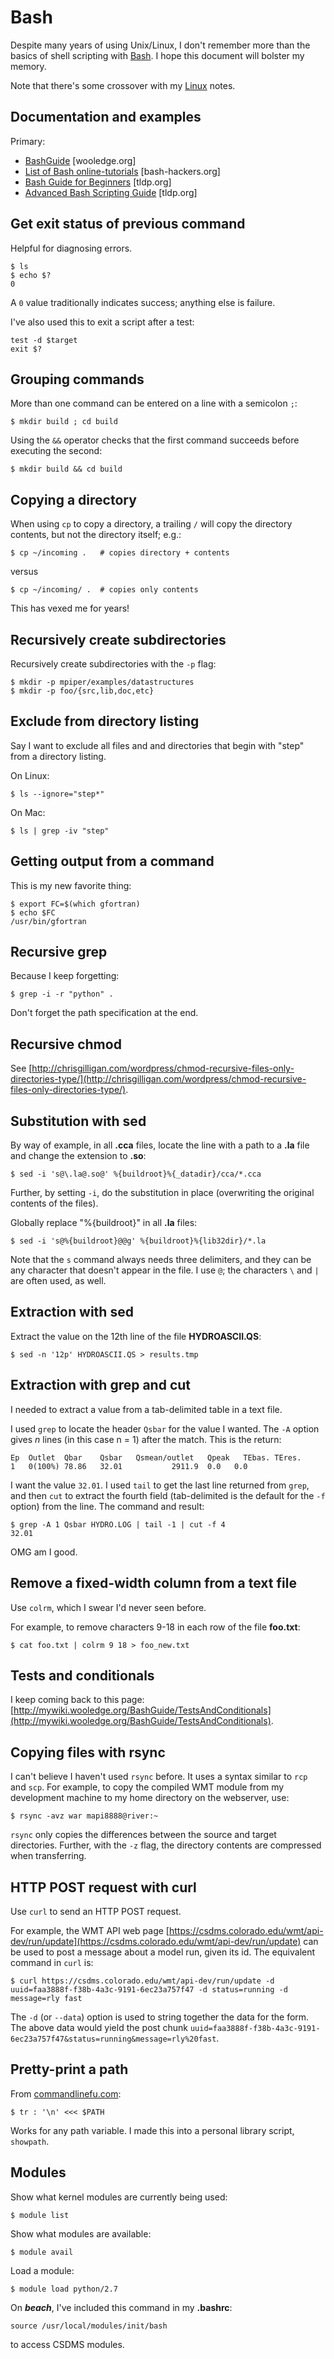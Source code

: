 # Bash

Despite many years of using Unix/Linux,
I don't remember more than the basics
of shell scripting with
[Bash](http://www.gnu.org/software/bash/).
I hope this document will bolster my memory.

Note that there's some crossover with my
[Linux](./linux.md) notes.


## Documentation and examples

Primary:

* [BashGuide](http://mywiki.wooledge.org/BashGuide) [wooledge.org]
* [List of Bash online-tutorials](http://wiki.bash-hackers.org/scripting/tutoriallist) [bash-hackers.org]
* [Bash Guide for Beginners](http://www.tldp.org/LDP/Bash-Beginners-Guide/html/)
  [tldp.org]
* [Advanced Bash Scripting Guide](http://www.tldp.org/LDP/abs/html/) [tldp.org]


## Get exit status of previous command

Helpful for diagnosing errors.

    $ ls
    $ echo $?
    0

A `0` value traditionally indicates success; anything else is failure.

I've also used this to exit a script after a test:

	test -d $target
	exit $?


## Grouping commands

More than one command can be entered on a line with a semicolon `;`:

	$ mkdir build ; cd build

Using the `&&` operator checks that the first command succeeds before
executing the second:

	$ mkdir build && cd build


## Copying a directory

When using `cp` to copy a directory, a trailing `/` will copy the
directory contents, but not the directory itself; e.g.:

	$ cp ~/incoming . 	# copies directory + contents

versus

    $ cp ~/incoming/ .	# copies only contents

This has vexed me for years!


## Recursively create subdirectories

Recursively create subdirectories with the `-p` flag: 

	$ mkdir -p mpiper/examples/datastructures
	$ mkdir -p foo/{src,lib,doc,etc}


## Exclude from directory listing

Say I want to exclude all files and and directories that begin with "step"
from a directory listing.

On Linux:

	$ ls --ignore="step*"

On Mac:

	$ ls | grep -iv "step"


## Getting output from a command

This is my new favorite thing:

    $ export FC=$(which gfortran)
	$ echo $FC
	/usr/bin/gfortran


## Recursive grep

Because I keep forgetting:

	$ grep -i -r "python" .

Don't forget the path specification at the end.


## Recursive chmod

See [http://chrisgilligan.com/wordpress/chmod-recursive-files-only-directories-type/](http://chrisgilligan.com/wordpress/chmod-recursive-files-only-directories-type/).


## Substitution with sed

By way of example,
in all **.cca** files,
locate the line with a path to a **.la** file
and change the extension to **.so**:

	$ sed -i 's@\.la@.so@' %{buildroot}%{_datadir}/cca/*.cca

Further,
by setting `-i`,
do the substitution in place
(overwriting the original contents of the files).

Globally
replace "%{buildroot}"
in all **.la** files:

	$ sed -i 's@%{buildroot}@@g' %{buildroot}%{lib32dir}/*.la

Note that the `s` command always needs three delimiters,
and they can be any character
that doesn't appear in the file.
I use `@`;
the characters `\` and `|` are often used, as well.


## Extraction with sed

Extract the value on the 12th line of the file **HYDROASCII.QS**:

	$ sed -n '12p' HYDROASCII.QS > results.tmp


## Extraction with grep and cut

I needed to extract a value from a tab-delimited table in a text file.

I used `grep` to locate the header `Qsbar` for the value I wanted.
The `-A` option gives _n_ lines
(in this case n = 1)
after the match.
This is the return:

	Ep	Outlet	Qbar	Qsbar	Qsmean/outlet	Qpeak	TEbas. TEres.
	1	0(100%)	78.86	32.01			2911.9	0.0   0.0

I want the value `32.01`.
I used `tail` to get the last line returned from `grep`,
and then `cut` to extract the fourth field
(tab-delimited is the default for the `-f` option)
from the line.
The command and result:

	$ grep -A 1 Qsbar HYDRO.LOG | tail -1 | cut -f 4
	32.01

OMG am I good.


## Remove a fixed-width column from a text file

Use `colrm`, which I swear I'd never seen before.

For example, to remove characters 9-18 in each row
of the file **foo.txt**:

	$ cat foo.txt | colrm 9 18 > foo_new.txt


## Tests and conditionals

I keep coming back to this page:
[http://mywiki.wooledge.org/BashGuide/TestsAndConditionals](http://mywiki.wooledge.org/BashGuide/TestsAndConditionals).


## Copying files with rsync

I can't believe I haven't used `rsync` before.
It uses a syntax similar to `rcp` and `scp`.
For example,
to copy the compiled WMT module from my development machine
to my home directory on the webserver, use:

	$ rsync -avz war mapi8888@river:~

`rsync` only copies the differences between the source and target directories.
Further, with the `-z` flag,
the directory contents are compressed when transferring.


## HTTP POST request with curl

Use `curl` to send an HTTP POST request.

For example,
the WMT API web page
[https://csdms.colorado.edu/wmt/api-dev/run/update](https://csdms.colorado.edu/wmt/api-dev/run/update)
can be used to post a message about a model run,
given its id.
The equivalent command in `curl` is:

    $ curl https://csdms.colorado.edu/wmt/api-dev/run/update -d uuid=faa3888f-f38b-4a3c-9191-6ec23a757f47 -d status=running -d message=rly fast

The `-d` (or `--data`) option
is used to string together the data for the form.
The above data would yield the post chunk
`uuid=faa3888f-f38b-4a3c-9191-6ec23a757f47&status=running&message=rly%20fast`.

## Pretty-print a path

From [commandlinefu.com](http://www.commandlinefu.com/commands/view/13697/pretty-print-path-separate-path-per-line):

    $ tr : '\n' <<< $PATH

Works for any path variable.
I made this into a personal library script, `showpath`.

## Modules

Show what kernel modules are currently being used:

    $ module list

Show what modules are available:

    $ module avail

Load a module:

    $ module load python/2.7

On ***beach***, I've included this command in my **.bashrc**:

    source /usr/local/modules/init/bash

to access CSDMS modules.
